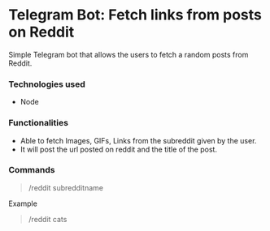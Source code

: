 # Telegram Bot: Fetch links from posts on Reddit

Simple Telegram bot that allows the users to fetch a random posts from Reddit.

### Technologies used

* Node

### Functionalities

* Able to fetch Images, GIFs, Links from the subreddit given by the user.
* It will post the url posted on reddit and the title of the post.

### Commands

> /reddit subredditname

Example

> /reddit cats